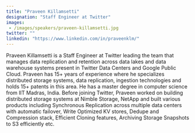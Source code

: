 ```yaml
---
title: "Praveen Killamsetti"
designation: "Staff Engineer at Twitter"
images: 
 - /images/speakers/praveen-killamsetti.jpg
twitter: ""
linkedin: "https://www.linkedin.com/in/praveenklm/"
---
```


Praveen Killamsetti is a Staff Engineer at Twitter leading the team that manages data replication and retention across data lakes and data warehouse systems present in Twitter Data Centers and Google Public Cloud. Praveen has 15+ years of experience where he specializes distributed storage systems, data replication, ingestion technologies and holds 15+ patents in this area. He has a master degree in computer science from IIT Madras, India. Before joining Twitter, Praveen worked on building distributed storage systems at Nimble Storage, NetApp and built various products including Synchronous Replication across multiple data centers with automatic failover, Write Optimized KV stores, Dedupe and Compression stack, Efficient Cloning features, Archiving Storage Snapshots to S3 efficiently etc.
